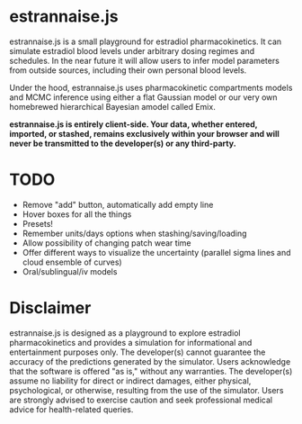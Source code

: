 # estrannaise.js
estrannaise.js is a small playground for estradiol pharmacokinetics. It can simulate estradiol blood levels under arbitrary dosing regimes and schedules. In the near future it will allow users to infer model parameters from outside sources, including their own personal blood levels.

Under the hood, estrannaise.js uses pharmacokinetic compartments models and MCMC inference using either a flat Gaussian model or our very own homebrewed hierarchical Bayesian amodel called Emix.

**estrannaise.js is entirely client-side. Your data, whether entered, imported, or stashed, remains exclusively within your browser and will never be transmitted to the developer(s) or any third-party.**

# TODO
- Remove "add" button, automatically add empty line
- Hover boxes for all the things
- Presets!
- Remember units/days options when stashing/saving/loading
- Allow possibility of changing patch wear time
- Offer different ways to visualize the uncertainty (parallel sigma lines and cloud ensemble of curves)
- Oral/sublingual/iv models

# Disclaimer
estrannaise.js is designed as a playground to explore estradiol pharmacokinetics and provides a simulation for informational and entertainment purposes only. The developer(s) cannot guarantee the accuracy of the predictions generated by the simulator. Users acknowledge that the software is offered "as is," without any warranties. The developer(s) assume no liability for direct or indirect damages, either physical, psychological, or otherwise, resulting from the use of the simulator. Users are strongly advised to exercise caution and seek professional medical advice for health-related queries.